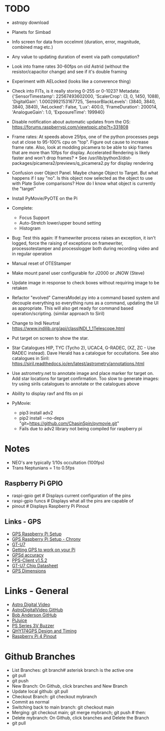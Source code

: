 # TODO

* astropy download
* Planets for Simbad
* Info screen for data from occelmnt (duration, error, magnitude, combined mag etc.)
* Any value to updating duration of event via path computation?
* Look into frame rates 30-60fps on old Astrid (without the resistor/capacitor change) and see if it's double framing
* Experiment with AELocked (looks like a converence thing)
* Check into FITs, is it really storing 0-255 or 0-1023?
Metadata: {'SensorTimestamp': 22567493602000, 'ScalerCrop': (3, 0, 1450, 1088), 'DigitalGain': 1.0002992153167725, 'SensorBlackLevels': (3840, 3840, 3840, 3840), 'AeLocked': False, 'Lux': 400.0, 'FrameDuration': 200014, 'AnalogueGain': 1.0, 'ExposureTime': 199940}
* Disable notification about automatic updates from the OS:
https://forums.raspberrypi.com/viewtopic.php?t=331808
* Frame rates: At speeds above 25fps, one of the python processes pegs out at close to 95-100% cpu on "top".  Figure out cause to increase frame rate.  Also, look at modding picamera to be able to skip frames that are more than 10fps for display.  Accelerated Rendering is likely faster and won't drop frames?   * See /usr/lib/python3/dist-packages/picamera2/previews/q_picamera2.py for display rendering
* Confusion over Object Panel.  Maybe change Object to Target.  But what happens if I say "no".  Is this object now selected as the object to use with Plate Solve comparisons?  How do I know what object is currently the "target"
* Install PyMovie/PyOTE on the Pi

* Complete:
	* Focus Support
	* Auto-Stretch lower/upper bound setting
	* Histogram 
* Bug: Test this again: If framewriter process raises an exception, it isn't logged, force the raising of exceptions on framewriter, processotestamper and processlogger both during recording video and in regular operation
* Manual reset of OTEStamper
* Make mount panel user configurable for J2000 or JNOW (Steve)
* Update image in response to check boxes without requiring image to be retaken
* Refactor "evolved" CameraModel.py into a command based system and decouple everything so everything runs as a command, updating the UI as appropriate.  This will also get ready for command based operation/scripting. (similar approach to Siril)
* Change to Indi Neurtral https://www.indilib.org/api/classINDI_1_1Telescope.html
* Put target on screen to show the star.
* Star Catalogues HIP, TYC (Tycho 2), UCAC4, G-RADEC, (XZ, ZC - Use RADEC instead).  Dave Herald has a catalogue for occultations.  See also catalogues in Siril: https://siril.readthedocs.io/en/latest/astrometry/annotations.html
* Use astrometry.net to annotate image and place marker for target on. Add star locations for target confirmation. Too slow to generate images: try using sirils catalogues to annotate or the catalogues above
* Ability to display ravf and fits on pi

* PyMovie:
	* pip3 install adv2
	* pip2 install --no-deps "git+https://github.com/ChasinSpin/pymovie.git"
	* Fails due to adv2 library not being compiled for raspberry pi


# Notes

* NEO's are typically 1/10s occultation (100fps)
* Trans Neptunians = 1 to 0.5fps


## Raspberry Pi GPIO

* raspi-gpio get		# Displays current configuration of the pins
* raspi-gpio funcs	# Displays what all the pins are capable of
* pinout				# Displays Raspberry Pi Pinout

## Links - GPS

* [GPS Raspberry Pi Setup](https://www.youtube.com/watch?v=YfgX7qPeiqQ)
* [GPS Raspberry Pi Setup - Chrony](https://n4bfr.com/2020/04/raspberry-pi-with-chrony/2/)
* [GT-U7](https://x2robotics.ca/gt-u7-gps-module-compatible-neo-6m-stm32-with-eeprom-antenna-for-arduino)
* [Getting GPS to work on your Pi](https://area-51.blog/2012/06/18/getting-gps-to-work-on-a-raspberry-pi/)
* [GPSd accuracy](https://gpsd.gitlab.io/gpsd/gpsd-time-service-howto.html)
* [PPS-Client v1.5.2](https://github.com/rascol/Raspberry-Pi-PPS-Client)
* [GT-U7 Chip Datasheet](https://images-na.ssl-images-amazon.com/images/I/91tuvtrO2jL.pdf)
* [GPS Dimensions](https://www.aliexpress.com/item/32828958211.html)

# Links - General

* [Astro Digital Video](http://www.hristopavlov.net/adv/index.html)
* [AstroDigitalVideo GitHub](https://github.com/AstroDigitalVideo)
* [Bob Anderson GitHub](https://github.com/bob-anderson-ok)
* [PiJuice](https://github.com/PiSupply/PiJuice)
* [PS Series 3V Buzzer](https://www.jp.tdk.com/tefe02/ef532_ps.pdf)
* [QHY174GPS Design and Timing](https://www.qhyccd.com/wp-content/uploads/20210628792.pdf)
* [Raspberry Pi 4 Pinout](https://linuxhint.com/gpio-pinout-raspberry-pi/)

# Github Branches

* List Branches: git branch# asterisk branch is the active one
* git pull
* git push
* New Branch: On Github, click branches and New Branch 
* Update local github: git pull   
* Checkout Branch: git checkout mybranch
* Commit as normal
* Switching back to main branch:  git checkout main
* Merging:  git checkout main;  git merge mybranch; git push    # then:
* Delete mybranch:  On Github, click branches and Delete the Branch 
* git pull